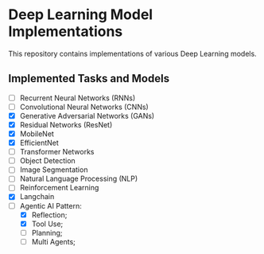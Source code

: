 # Deep Learning Model Implementations

This repository contains implementations of various Deep Learning models.

## Implemented Tasks and Models

- [ ] Recurrent Neural Networks (RNNs)
- [ ] Convolutional Neural Networks (CNNs)
- [x] Generative Adversarial Networks (GANs)
- [x] Residual Networks (ResNet)
- [x] MobileNet
- [x] EfficientNet
- [ ] Transformer Networks
- [ ] Object Detection
- [ ] Image Segmentation
- [ ] Natural Language Processing (NLP)
- [ ] Reinforcement Learning
- [x] Langchain
- [ ] Agentic AI Pattern:
  - [x] Reflection;
  - [x] Tool Use;
  - [ ] Planning;
  - [ ] Multi Agents;
